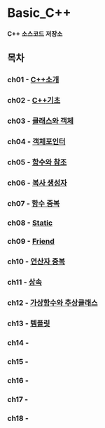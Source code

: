 # Basic_C++
#### C++ 소스코드 저장소

## 목차
### ch01 - [C++소개](https://github.com/BangYunseo/TIL/blob/main/Cpp/ch01_IntroduceC%2B%2B.md)
### ch02 - [C++기초](https://github.com/BangYunseo/TIL/blob/main/Cpp/ch02_BasicC++.md)
### ch03 - [클래스와 객체](https://github.com/BangYunseo/TIL/blob/main/Cpp/ch03_ClassAndObject.md)
### ch04 - [객체포인터](https://github.com/BangYunseo/TIL/blob/main/Cpp/ch04_ObjectPointer.md)
### ch05 - [함수와 참조](https://github.com/BangYunseo/TIL/blob/main/Cpp/ch05_FunctionAndReference.md)
### ch06 - [복사 생성자](https://github.com/BangYunseo/TIL/blob/main/Cpp/ch06_CopyConstructor.md)
### ch07 - [함수 중복](https://github.com/BangYunseo/TIL/blob/main/Cpp/ch07_FunctionOverloading.md)
### ch08 - [Static](https://github.com/BangYunseo/TIL/blob/main/Cpp/ch08_Static.md)
### ch09 - [Friend](https://github.com/BangYunseo/TIL/blob/main/Cpp/ch09_Friend.md)
### ch10 - [연산자 중복](https://github.com/BangYunseo/TIL/blob/main/Cpp/ch10_OperatorOverloadingFunction.md)
### ch11 - [상속](https://github.com/BangYunseo/TIL/blob/main/Cpp/ch11_Inheritance.md)
### ch12 - [가상함수와 추상클래스](https://github.com/BangYunseo/TIL/blob/main/Cpp/ch12_VirtualFunctionAndAbstractClass.md)
### ch13 - [템플릿](https://github.com/BangYunseo/TIL/blob/main/Cpp/ch13_Template.md)
### ch14 - []()
### ch15 - []()
### ch16 - []()
### ch17 - []()
### ch18 - []()

